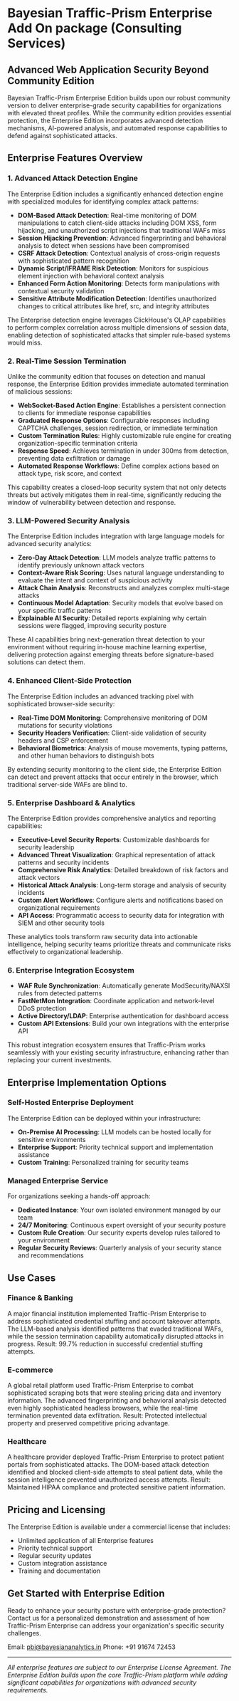 # Bayesian Traffic-Prism Enterprise Add On package (Consulting Services)

## Advanced Web Application Security Beyond Community Edition

Bayesian Traffic-Prism Enterprise Edition builds upon our robust community version to deliver enterprise-grade security capabilities for organizations with elevated threat profiles. While the community edition provides essential protection, the Enterprise Edition incorporates advanced detection mechanisms, AI-powered analysis, and automated response capabilities to defend against sophisticated attacks.

## Enterprise Features Overview

### 1. Advanced Attack Detection Engine

The Enterprise Edition includes a significantly enhanced detection engine with specialized modules for identifying complex attack patterns:

- **DOM-Based Attack Detection**: Real-time monitoring of DOM manipulations to catch client-side attacks including DOM XSS, form hijacking, and unauthorized script injections that traditional WAFs miss
- **Session Hijacking Prevention**: Advanced fingerprinting and behavioral analysis to detect when sessions have been compromised
- **CSRF Attack Detection**: Contextual analysis of cross-origin requests with sophisticated pattern recognition
- **Dynamic Script/IFRAME Risk Detection**: Monitors for suspicious element injection with behavioral context analysis
- **Enhanced Form Action Monitoring**: Detects form manipulations with contextual security validation
- **Sensitive Attribute Modification Detection**: Identifies unauthorized changes to critical attributes like href, src, and integrity attributes

The Enterprise detection engine leverages ClickHouse's OLAP capabilities to perform complex correlation across multiple dimensions of session data, enabling detection of sophisticated attacks that simpler rule-based systems would miss.

### 2. Real-Time Session Termination

Unlike the community edition that focuses on detection and manual response, the Enterprise Edition provides immediate automated termination of malicious sessions:

- **WebSocket-Based Action Engine**: Establishes a persistent connection to clients for immediate response capabilities
- **Graduated Response Options**: Configurable responses including CAPTCHA challenges, session redirection, or immediate termination
- **Custom Termination Rules**: Highly customizable rule engine for creating organization-specific termination criteria
- **Response Speed**: Achieves termination in under 300ms from detection, preventing data exfiltration or damage
- **Automated Response Workflows**: Define complex actions based on attack type, risk score, and context

This capability creates a closed-loop security system that not only detects threats but actively mitigates them in real-time, significantly reducing the window of vulnerability between detection and response.

### 3. LLM-Powered Security Analysis

The Enterprise Edition includes integration with large language models for advanced security analytics:

- **Zero-Day Attack Detection**: LLM models analyze traffic patterns to identify previously unknown attack vectors
- **Context-Aware Risk Scoring**: Uses natural language understanding to evaluate the intent and context of suspicious activity
- **Attack Chain Analysis**: Reconstructs and analyzes complex multi-stage attacks
- **Continuous Model Adaptation**: Security models that evolve based on your specific traffic patterns
- **Explainable AI Security**: Detailed reports explaining why certain sessions were flagged, improving security posture

These AI capabilities bring next-generation threat detection to your environment without requiring in-house machine learning expertise, delivering protection against emerging threats before signature-based solutions can detect them.

### 4. Enhanced Client-Side Protection

The Enterprise Edition includes an advanced tracking pixel with sophisticated browser-side security:

- **Real-Time DOM Monitoring**: Comprehensive monitoring of DOM mutations for security violations
- **Security Headers Verification**: Client-side validation of security headers and CSP enforcement
- **Behavioral Biometrics**: Analysis of mouse movements, typing patterns, and other human behaviors to distinguish bots

By extending security monitoring to the client side, the Enterprise Edition can detect and prevent attacks that occur entirely in the browser, which traditional server-side WAFs are blind to.

### 5. Enterprise Dashboard & Analytics

The Enterprise Edition provides comprehensive analytics and reporting capabilities:

- **Executive-Level Security Reports**: Customizable dashboards for security leadership
- **Advanced Threat Visualization**: Graphical representation of attack patterns and security incidents
- **Comprehensive Risk Analytics**: Detailed breakdown of risk factors and attack vectors
- **Historical Attack Analysis**: Long-term storage and analysis of security incidents
- **Custom Alert Workflows**: Configure alerts and notifications based on organizational requirements
- **API Access**: Programmatic access to security data for integration with SIEM and other security tools

These analytics tools transform raw security data into actionable intelligence, helping security teams prioritize threats and communicate risks effectively to organizational leadership.

### 6. Enterprise Integration Ecosystem

- **WAF Rule Synchronization**: Automatically generate ModSecurity/NAXSI rules from detected patterns
- **FastNetMon Integration**: Coordinate application and network-level DDoS protection
- **Active Directory/LDAP**: Enterprise authentication for dashboard access
- **Custom API Extensions**: Build your own integrations with the enterprise API

This robust integration ecosystem ensures that Traffic-Prism works seamlessly with your existing security infrastructure, enhancing rather than replacing your current investments.

## Enterprise Implementation Options

### Self-Hosted Enterprise Deployment

The Enterprise Edition can be deployed within your infrastructure:

- **On-Premise AI Processing**: LLM models can be hosted locally for sensitive environments
- **Enterprise Support**: Priority technical support and implementation assistance
- **Custom Training**: Personalized training for security teams

### Managed Enterprise Service

For organizations seeking a hands-off approach:

- **Dedicated Instance**: Your own isolated environment managed by our team
- **24/7 Monitoring**: Continuous expert oversight of your security posture
- **Custom Rule Creation**: Our security experts develop rules tailored to your environment
- **Regular Security Reviews**: Quarterly analysis of your security stance and recommendations

## Use Cases

### Finance & Banking

A major financial institution implemented Traffic-Prism Enterprise to address sophisticated credential stuffing and account takeover attempts. The LLM-based analysis identified patterns that evaded traditional WAFs, while the session termination capability automatically disrupted attacks in progress. Result: 99.7% reduction in successful credential stuffing attempts.

### E-commerce 

A global retail platform used Traffic-Prism Enterprise to combat sophisticated scraping bots that were stealing pricing data and inventory information. The advanced fingerprinting and behavioral analysis detected even highly sophisticated headless browsers, while the real-time termination prevented data exfiltration. Result: Protected intellectual property and preserved competitive pricing advantage.

### Healthcare

A healthcare provider deployed Traffic-Prism Enterprise to protect patient portals from sophisticated attacks. The DOM-based attack detection identified and blocked client-side attempts to steal patient data, while the session intelligence prevented unauthorized access attempts. Result: Maintained HIPAA compliance and protected sensitive patient information.

## Pricing and Licensing

The Enterprise Edition is available under a commercial license that includes:

- Unlimited application of all Enterprise features
- Priority technical support
- Regular security updates
- Custom integration assistance
- Training and documentation


## Get Started with Enterprise Edition

Ready to enhance your security posture with enterprise-grade protection? Contact us for a personalized demonstration and assessment of how Traffic-Prism Enterprise can address your organization's specific security challenges.

Email: pbi@bayesiananalytics.in
Phone: +91 91674 72453

---

*All enterprise features are subject to our Enterprise License Agreement. The Enterprise Edition builds upon the core Traffic-Prism platform while adding significant capabilities for organizations with advanced security requirements.*
